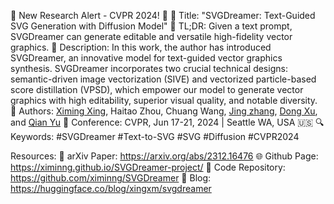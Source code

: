 🌟 New Research Alert - CVPR 2024! 🌟
📄 Title: "SVGDreamer: Text-Guided SVG Generation with Diffusion Model"
📝 TL;DR: Given a text prompt, SVGDreamer can generate editable and versatile high-fidelity vector graphics.
📝 Description: In this work, the author has introduced SVGDreamer, an innovative model for text-guided vector graphics synthesis. SVGDreamer incorporates two crucial technical designs: semantic-driven image vectorization (SIVE) and vectorized particle-based score distillation (VPSD), which empower our model to generate vector graphics with high editability, superior visual quality, and notable diversity. 
👥 Authors: [Ximing Xing](https://ximinng.github.io/), Haitao Zhou, Chuang Wang, [Jing zhang](https://hellojing89.github.io/), [Dong Xu](https://www.cs.hku.hk/index.php/people/academic-staff/dongxu), and [Qian Yu](https://yuqian1023.github.io/)
📅 Conference: CVPR, Jun 17-21, 2024 | Seattle WA, USA 🇺🇸
🔍 Keywords: #SVGDreamer #Text-to-SVG #SVG #Diffusion #CVPR2024

Resources:
🔗 arXiv Paper: https://arxiv.org/abs/2312.16476
🌐 Github Page: https://ximinng.github.io/SVGDreamer-project/
📁 Code Repository: https://github.com/ximinng/SVGDreamer
📜 Blog: https://huggingface.co/blog/xingxm/svgdreamer